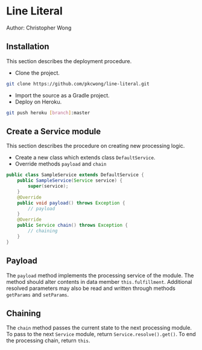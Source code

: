 # Line Literal
Author: Christopher Wong

## Installation
This section describes the deployment procedure.

- Clone the project.
```bash
git clone https://github.com/pkcwong/line-literal.git
```
- Import the source as a Gradle project.
- Deploy on Heroku.
```bash
git push heroku [branch]:master
```

## Create a Service module
This section describes the procedure on creating new processing logic.

- Create a new class which extends class ```DefaultService```.
- Override methods ```payload``` and ```chain```

```Java
public class SampleService extends DefaultService {
	public SampleService(Service service) {
		super(service);
	}
	@Override
	public void payload() throws Exception {
		// payload
	}
	@Override
	public Service chain() throws Exception {
		// chaining
	}
}
```

## Payload
The ```payload``` method implements the processing service of the module. The method should alter contents in data member ```this.fulfillment```. Additional resolved parameters may also be read and written through methods ```getParams``` and ```setParams```.

## Chaining
The ```chain``` method passes the current state to the next processing module. To pass to the next ```Service``` module, return ```Service.resolve().get()```. To end the processing chain, return ```this```.
